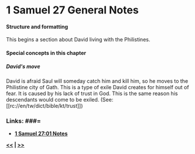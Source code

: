 # 1 Samuel 27 General Notes

#### Structure and formatting

This begins a section about David living with the Philistines.

#### Special concepts in this chapter

##### David's move
David is afraid Saul will someday catch him and kill him, so he moves to the Philistine city of Gath. This is a type of exile David creates for himself out of fear. It is caused by his lack of trust in God. This is the same reason his descendants would come to be exiled. (See: [[rc://en/tw/dict/bible/kt/trust]])

### Links: ###=

* __[1 Samuel 27:01 Notes](./01.md)__

__[<<](../26/intro.md) | [>>](../28/intro.md)__
